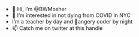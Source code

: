 - 👋 Hi, I’m @BWMosher
- 👀 I’m interested in not dying from COVID in NYC
- I’m a teacher by day and 💢angery coder by night 
- 📫 Catch me on twitter at this handle

<!---
BWMosher/BWMosher is a ✨ special ✨ repository because its `README.md` (this file) appears on your GitHub profile.
You can click the Preview link to take a look at your changes.
--->
